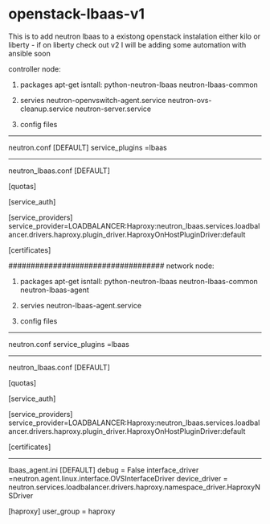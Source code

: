 # openstack-lbaas-v1

This is to add neutron lbaas to a existong openstack instalation either kilo or liberty - if on liberty check out v2
I will be adding some automation with ansible soon 

controller node:
1) packages
apt-get isntall:
python-neutron-lbaas
neutron-lbaas-common

2) servies
  neutron-openvswitch-agent.service
  neutron-ovs-cleanup.service
  neutron-server.service

3) config files

***********************************
neutron.conf
[DEFAULT]
service_plugins =lbaas

***********************************
neutron_lbaas.conf
[DEFAULT]

[quotas]

[service_auth]

[service_providers]
service_provider=LOADBALANCER:Haproxy:neutron_lbaas.services.loadbalancer.drivers.haproxy.plugin_driver.HaproxyOnHostPluginDriver:default

[certificates]

###################################
network node:
1) packages
apt-get isntall:
python-neutron-lbaas
neutron-lbaas-common
neutron-lbaas-agent

2) servies
neutron-lbaas-agent.service

3) config files

***********************************
neutron.conf
service_plugins =lbaas

***********************************

neutron_lbaas.conf 
[DEFAULT]

[quotas]

[service_auth]

[service_providers]
service_provider=LOADBALANCER:Haproxy:neutron_lbaas.services.loadbalancer.drivers.haproxy.plugin_driver.HaproxyOnHostPluginDriver:default

[certificates]

***********************************
lbaas_agent.ini
[DEFAULT]
debug = False
interface_driver =neutron.agent.linux.interface.OVSInterfaceDriver
device_driver = neutron.services.loadbalancer.drivers.haproxy.namespace_driver.HaproxyNSDriver

[haproxy]
user_group = haproxy
